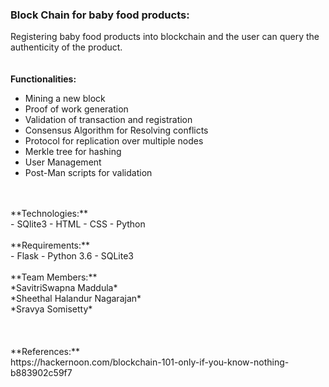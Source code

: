 ### Block Chain for baby food products: <br />
Registering baby food products into blockchain and the user can query the authenticity of the product.
<br />
<br />
<br />
**Functionalities:** <br />
- Mining a new block
- Proof of work generation
- Validation of transaction and registration
- Consensus Algorithm for Resolving conflicts
- Protocol for replication over multiple nodes
- Merkle tree for hashing
- User Management
- Post-Man scripts for validation
<br />
<br />
**Technologies:** <br />
- SQlite3
- HTML
- CSS
- Python
<br />
<br />
**Requirements:** <br />
- Flask
- Python 3.6
- SQLite3
<br />
<br />
**Team Members:** <br />
*SavitriSwapna Maddula* <br />
*Sheethal Halandur Nagarajan* <br />
*Sravya Somisetty* <br />
<br />
<br />
<br />
**References:** <br />
https://hackernoon.com/blockchain-101-only-if-you-know-nothing-b883902c59f7
